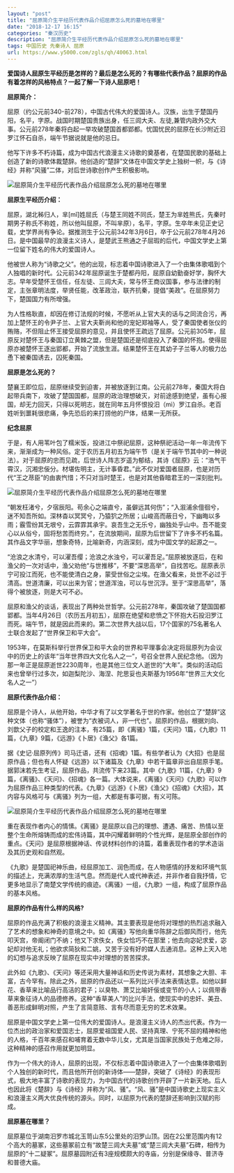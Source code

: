 ```yaml
---
layout: "post"
title: "屈原简介生平经历代表作品介绍屈原怎么死的墓地在哪里"
date: "2018-12-17 16:15"
categories: "秦汉历史"
description: "屈原简介生平经历代表作品介绍屈原怎么死的墓地在哪里"
tags: 中国历史 先秦诗人 屈原
url: https://www.y5000.com/zgls/qh/40063.html
---
```






**爱国诗人屈原生平经历是怎样的？最后是怎么死的？有哪些代表作品？屈原的作品有着怎样的风格特点？一起了解一下诗人屈原吧！**

 **屈原简介：**

屈原（约公元前340-前278），中国古代伟大的爱国诗人。汉族，出生于楚国丹阳，名平，字原。战国时期楚国贵族出身，任三闾大夫、左徒,兼管内政外交大事。公元前278年秦将白起一举攻破楚国首都郢都。忧国忧民的屈原在长沙附近汩罗江怀石自杀，端午节据说就是他的忌日。

他写下许多不朽诗篇，成为中国古代浪漫主义诗歌的奠基者，在楚国民歌的基础上创造了新的诗歌体裁楚辞。他创造的“楚辞”文体在中国文学史上独树一帜，与《诗经》并称“风骚”二体，对后世诗歌创作产生积极影响。

![屈原简介生平经历代表作品介绍屈原怎么死的墓地在哪里](https://img.y5000.com/uploads/allimg/190114/fa6a6c6bdbf236bf0d4d02e00c52eafd.jpg)

 **屈原生平经历介绍：**

屈原，湖北秭归人，芈[mǐ]姓屈氏（与楚王同姓不同氏，楚王为芈姓熊氏，先秦时期男子称氏不称姓，所以他叫屈原，不叫芈原），名平，字原。生卒年未见正史记载，史学界尚有争论。据推测生于公元前342年3月6日，卒于公元前278年4月26日。是中国最早的浪漫主义诗人，是楚武王熊通之子屈瑕的后代，中国文学史上第一位留下姓名的伟大的爱国诗人。

他被世人称为“诗歌之父”。他的出现，标志着中国诗歌进入了一个由集体歌唱到个人独唱的新时代。公元前342年屈原诞生于楚都丹阳，屈原自幼勤奋好学，胸怀大志。早年受楚怀王信任，任左徒、三闾大夫，常与怀王商议国事，参与法律的制定，主张章明法度，举贤任能，改革政治，联齐抗秦，提倡“美政”。在屈原努力下，楚国国力有所增强。

为人性格耿直，却因在修订法规的时候，不愿听从上官大夫的话与之同流合污，再加上楚怀王的令尹子兰、上官大夫靳尚和他的宠妃郑袖等人，受了秦国使者张仪的贿赂，不但阻止怀王接受屈原的意见，并且使怀王疏远了屈原。公元前305年，屈原反对楚怀王与秦国订立黄棘之盟，但是楚国还是彻底投入了秦国的怀抱。使得屈原亦被楚怀王逐出郢都，开始了流放生涯。结果楚怀王在其幼子子兰等人的极力怂恿下被秦国诱去，囚死秦国。

 **屈原是怎么死的？**

楚襄王即位后，屈原继续受到迫害，并被放逐到江南。公元前278年，秦国大将白起带兵南下，攻破了楚国国都，屈原的政治理想破灭，对前途感到绝望，虽有心报国，却无力回天，只得以死明志，就在同年五月怀恨投汨（mì）罗江自杀。老百姓听到噩耗很悲痛，争先恐后的来打捞他的尸体，结果一无所获。

 **纪念屈原**

于是，有人用苇叶包了糯米饭，投进江中祭祀屈原，这种祭祀活动一年一年流传下来，渐渐成为一种风俗。定于农历五月初五为端午节（是关于端午节其中的一种说法）。对于屈原的忠而见疏，后世诗人阵志岁遥为郁结，其诗《屈原》云：“浩气干霄汉，沉湘忠佞分。材堪佐明主，无计事昏君。”此不仅对爱国者屈原，也是对历代“王之荩臣”的由衷忾惜；不只对当时楚王，也是对其他昏暗君王的一深刻批判。

![屈原简介生平经历代表作品介绍屈原怎么死的墓地在哪里](https://img.y5000.com/uploads/allimg/190114/c6da4e0fc444a404529e0e89f0fcf877.jpg)

“朝发枉渚兮，夕宿辰阳。苟余心之端直兮，虽僻远其何伤”；“入溆浦余儃徊兮，迷不知吾所如。深林杳以冥冥兮，乃猿狖之所居；山峻高而蔽日兮，下幽晦以多雨；霰雪纷其无垠兮，云霏霏其承宇。哀吾生之无乐兮，幽独处乎山中。吾不能变心以从俗兮，固将愁苦而终穷。”，在流放期间，屈原为后世留下了许多不朽名篇。其作品文字华丽，想象奇特，比喻新奇，内涵深刻，成为中国文学的起源之一。

“沧浪之水清兮，可以濯吾缨；沧浪之水浊兮，可以濯吾足。”屈原被放逐后，在和渔父的一次对话中，渔父劝他“与世推移”，不要“深思高举”，自找苦吃。屈原表示宁可投江而死，也不能使清白之身，蒙受世俗之尘埃。在渔父看来，处世不必过于清高。世道清廉，可以出来为官；世道浑浊，可以与世沉浮。至于“深思高举”，落得个被放逐，则是大可不必。

屈原和渔父的谈话，表现出了两种处世哲学。公元前278年，秦国攻破了楚国国都郢都。当年4月26日（农历五月初五），屈原在绝望和悲愤之下怀抱大石投汨罗江而死。端午节，就是因此而来的。第二次世界大战以后，17个国家的75名著名人士联合发起了“世界保卫和平大会”。

1953年，在莫斯科举行世界保卫和平大会的世界和平理事会决定将屈原列为会议中的历史上的该年“当年世界四大文化名人之一”，号召全世界人民纪念他。（因为那一年正是屈原逝世2230周年，也是其他三位文人逝世的“大年”。类似的活动后来也曾举行过多次，如迦梨陀沙、海涅、陀思妥也夫斯基为1956年“世界三大文化名人之一”）

 **屈原代表作品介绍：**

屈原是个诗人，从他开始，中华才有了以文学著名于世的作家。他创立了“楚辞”这种文体（也称“骚体”），被誉为“衣被词人，非一代也”。屈原的作品，根据刘向、刘歆父子的校定和王逸的注本，有25篇，即《离骚》1篇，《天问》1篇，《九歌》11篇，《九章》9篇，《远游》《卜居》《渔父》各1篇。

据《史记·屈原列传》司马迁语，还有《招魂》1篇。有些学者认为《大招》也是屈原作品；但也有人怀疑《远游》以下诸篇及《九章》中若干篇章非出自屈原手笔。据郭沫若先生考证，屈原作品，共流传下来23篇。其中《九歌》11篇，《九章》9篇，《离骚》、《天问》、《招魂》各一篇。大体说来，《离骚》《天问》《九歌》可以作为屈原作品三种类型的代表。《九章》《远游》《卜居》《渔父》《招魂》《大招》，其内容与风格可与《离骚》列为一组，大都是有事可据，有义可陈。

![屈原简介生平经历代表作品介绍屈原怎么死的墓地在哪里](https://img.y5000.com/uploads/allimg/190114/e95eaa2b112e1fea6274234f9d0e7502.jpg)

重在表现作者内心的情愫。《离骚》是屈原以自己的理想、遭遇、痛苦、热情以至整个生命所熔铸而成的宏伟诗篇，其中闪耀着鲜明的个性光辉，是屈原全部创作的重点。《天问》是屈原根据神话、传说材料创作的诗篇，着重表现作者的学术造诣及其历史观和自然观。

《九歌》是楚国祀神乐曲，经屈原加工、润色而成，在人物感情的抒发和环境气氛的描述上，充满浓厚的生活气息。然而是代人或代神表述，并非作者自我抒情，它更多地显示了南楚文学传统的痕迹。《离骚》一组，《九歌》一组，构成了屈原作品的基本风格。

 **屈原的作品有什么样的风格?**

屈原的作品充满了积极的浪漫主义精神。其主要表现是他将对理想的热烈追求融入了艺术的想象和神奇的意境之中。如《离骚》写他向重华陈辞之后御风而行，他先叩天宫，帝阍闭门不纳；他又下求佚女，佚女恰巧不在那里；他去向宓妃求爱，宓妃却对他无礼；他欲求简狄和二姚，又苦于没有好的媒人去通消息。这种上天入地的幻想与追求反映了屈原在现实中对理想的苦苦探求。

此外如《九歌》、《天问》等还采用大量神话和历史传说为素材，其想象之大胆、丰富，古今罕有。除此之外，屈原的作品还以一系列比兴手法来表情达意。如他以鲜花、香草来比喻品行高洁的君子；以臭物、萧艾比喻奸佞或变节的小人；以佩带香草来象征诗人的品德修养。这种“香草美人”的比兴手法，使现实中的忠奸、美丑、善恶形成鲜明对照，产生了言简意赅、言有尽而意无穷的艺术效果。

屈原是中国文学史上第一位伟大的爱国诗人。是浪漫主义诗人的杰出代表。作为一位杰出的政治家和爱国志士，屈原爱祖国爱人民、坚持真理、宁死不屈的精神和他的人格，千百年来感召和哺育着无数中华儿女，尤其是当国家民族处于危难之际，这种精神的感召作用就更加明显。

作为一个伟大的诗人，屈原的出现，不仅标志着中国诗歌进入了一个由集体歌唱到个人独创的新时代，而且他所开创的新诗体——楚辞，突破了《诗经》的表现形式，极大地丰富了诗歌的表现力，为中国古代的诗歌创作开辟了一片新天地。后人也因此将《楚辞》与《诗经》并称为“风、骚”。“风、骚”是中国诗歌史上现实主义和浪漫主义两大优良传统的源头。同时，以屈原为代表的楚辞还影响到汉赋的形成。

 **屈原墓在哪里？**

屈原墓位于湖南汨罗市城北玉笥山东5公里处的汨罗山顶。因在2公里范围内有12个高大的墓冢，这些墓冢前立有“故楚三闾大夫墓”或“楚三闾大夫墓”石碑，相传为屈原的“十二疑冢”。屈原墓园附近有3座规模颇大的寺庙，分别是保缘寺、普济寺和普德大庙。
